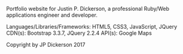 Portfolio website for Justin P. Dickerson, a professional Ruby/Web applications engineer and developer.

Languages/Libraries/Frameworks: HTML5, CSS3, JavaScript, JQuery
CDN(s): Bootstrap 3.3.7, JQuery 2.2.4
API(s): Google Maps

Copyright by JP Dickerson 2017
